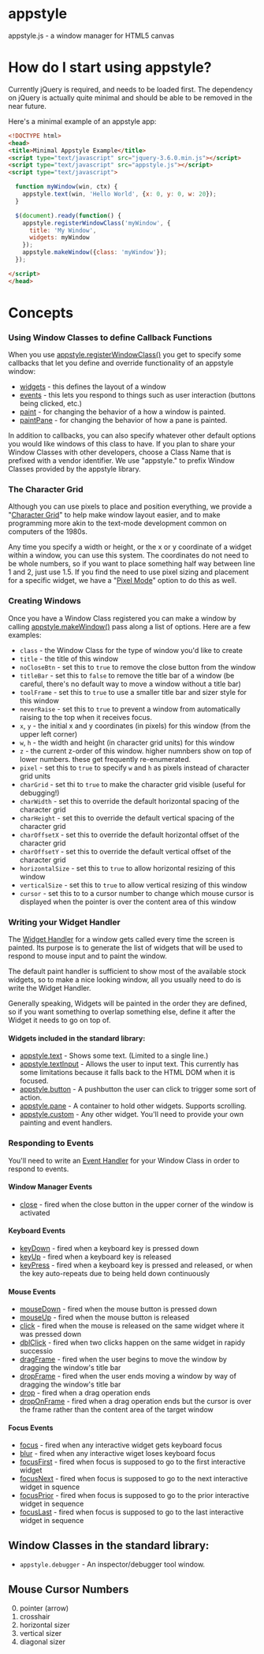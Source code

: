# appstyle
appstyle.js - a window manager for HTML5 canvas

# How do I start using appstyle?

Currently jQuery is required, and needs to be loaded first. The dependency on jQuery is actually quite minimal and should be able to be removed in the near future.

Here's a minimal example of an appstyle app:

```html
<!DOCTYPE html>
<head>
<title>Minimal Appstyle Example</title>
<script type="text/javascript" src="jquery-3.6.0.min.js"></script>
<script type="text/javascript" src="appstyle.js"></script>
<script type="text/javascript">

  function myWindow(win, ctx) {
    appstyle.text(win, 'Hello World', {x: 0, y: 0, w: 20});
  }

  $(document).ready(function() {
    appstyle.registerWindowClass('myWindow', {
      title: 'My Window',
      widgets: myWindow
    });
    appstyle.makeWindow({class: 'myWindow'});
  });

</script>
</head>
```

# Concepts

### Using Window Classes to define Callback Functions

When you use [appstyle.registerWindowClass()](docs/registerWindowClass.md) you get to specify some callbacks that let you define and override functionality of an appstyle window:

  * [widgets](docs/callbacks/widgets.md) - this defines the layout of a window
  * [events](docs/callbacks/event.md) - this lets you respond to things such as user interaction (buttons being clicked, etc.)
  * [paint](docs/callbacks/paint.md) - for changing the behavior of a how a window is painted.
  * [paintPane](docs/callbacks/paintPane.md) - for changing the behavior of how a pane is painted.

In addition to callbacks, you can also specify whatever other default options you would like windows of this class to have. If you plan to share your Window Classes with other developers, choose a Class Name that is prefixed with a vendor identifier.  We use "appstyle." to prefix Window Classes provided by the appstyle library.

### The Character Grid

Although you can use pixels to place and position everything, we provide a "[Character Grid](docs/CharacterGrid.md)" to help make window layout easier, and to make programming more akin to the text-mode development common on computers of the 1980s.

Any time you specify a width or height, or the x or y coordinate of a widget within a window, you can use this system. The coordinates do not need to be whole numbers, so if you want to place something half way between line 1 and 2, just use 1.5.  If you find the need to use pixel sizing and placement for a specific widget, we have a "[Pixel Mode](docs/PixelMode.md)" option to do this as well.

### Creating Windows

Once you have a Window Class registered you can make a window by calling [appstyle.makeWindow()](docs/makeWindow.md) pass along a list of options. Here are a few examples:

  * `class` - the Window Class for the type of window you'd like to create
  * `title` - the title of this window
  * `noCloseBtn` - set this to `true` to remove the close button from the window
  * `titleBar` - set this to `false` to remove the title bar of a window (be careful, there's no default way to move a window without a title bar)
  * `toolFrame` - set this to `true` to use a smaller title bar and sizer style for this window
  * `neverRaise` - set this to `true` to prevent a window from automatically raising to the top when it receives focus.
  * `x`, `y` - the initial x and y coordinates (in pixels) for this window (from the upper left corner)
  * `w`, `h` - the width and height (in character grid units) for this window
  * `z` - the current z-order of this window. higher numnbers show on top of lower numbers. these get frequently re-enumerated.
  * `pixel` - set this to `true` to specify `w` and `h` as pixels instead of character grid units
  * `charGrid` - set thi to `true` to make the character grid visible (useful for debugging!)
  * `charWidth` - set this to override the default horizontal spacing of the character grid
  * `charHeight` - set this to override the default vertical spacing of the character grid
  * `charOffsetX` - set this to override the default horizontal offset of the character grid
  * `charOffsetY` - set this to override the default vertical offset of the character grid
  * `horizontalSize` - set this to `true` to allow horizontal resizing of this window
  * `verticalSize` - set this to `true` to allow vertical resizing of this window
  * `cursor` - set this to to a cursor number to change which mouse cursor is displayed when the pointer is over the content area of this window

### Writing your Widget Handler

The [Widget Handler](docs/WidgetHandler.md) for a window gets called every time the screen is painted. Its purpose is to generate the list of widgets that will be used to respond to mouse input and to paint the window.

The default paint handler is sufficient to show most of the available stock widgets, so to make a nice looking window, all you usually need to do is write the Widget Handler.

Generally speaking, Widgets will be painted in the order they are defined, so if you want something to overlap something else, define it after the Widget it needs to go on top of.

#### Widgets included in the standard library:

  * [appstyle.text](docs/text.md) - Shows some text. (Limited to a single line.)
  * [appstyle.textInput](docs/textInput.md) - Allows the user to input text. This currently has some limitations because it falls back to the HTML DOM when it is focused.
  * [appstyle.button](docs/button.md) - A pushbutton the user can click to trigger some sort of action.
  * [appstyle.pane](docs/pane.md) - A container to hold other widgets. Supports scrolling.
  * [appstyle.custom](docs/custom.md) - Any other widget. You'll need to provide your own painting and event handlers.

### Responding to Events

You'll need to write an [Event Handler](docs/EventHandler.md) for your Window Class in order to respond to events.

#### Window Manager Events
  * [close](docs/events/close.md) - fired when the close button in the upper corner of the window is activated

#### Keyboard Events
  * [keyDown](docs/events/keyDown.md) - fired when a keyboard key is pressed down
  * [keyUp](docs/events/keyUp.md) - fired when a keyboard key is released
  * [keyPress](docs/events/keyPress.md) - fired when a keyboard key is pressed and released, or when the key auto-repeats due to being held down continuously

#### Mouse Events
  * [mouseDown](docs/events/mouseDown.md) - fired when the mouse button is pressed down
  * [mouseUp](docs/events/mouseUp.md) - fired when the mouse button is released
  * [click](docs/events/click.md) - fired when the mouse is released on the same widget where it was pressed down
  * [dblClick](docs/events/dblClick.md) - fired when two clicks happen on the same widget in rapidy successio
  * [dragFrame](docs/events/dragFrame.md) - fired when the user begins to move the window by dragging the window's title bar
  * [dropFrame](docs/events/dropFrame.md) - fired when the user ends moving a window by way of dragging the window's title bar
  * [drop](docs/events/drop.md) - fired when a drag operation ends
  * [dropOnFrame](docs/events/dropOnFrame.md) - fired when a drag operation ends but the cursor is over the frame rather than the content area of the target window

#### Focus Events
  * [focus](docs/events/focus.md) - fired when any interactive widget gets keyboard focus
  * [blur](docs/events/blur.md) - fired when any interactive wiget loses keyboard focus
  * [focusFirst](docs/events/focusFirst.md) - fired when focus is supposed to go to the first interactive widget
  * [focusNext](docs/events/focusNext.md) - fired when focus is supposed to go to the next interactive widget in squence
  * [focusPrior](docs/events/focusPrior.md) - fired when focus is supposed to go to the prior interactive widget in sequence
  * [focusLast](docs/events/focusLast.md) - fired when focus is supposed to go to the last interactive widget in sequence

## Window Classes in the standard library:

  * `appstyle.debugger` - An inspector/debugger tool window.

## Mouse Cursor Numbers

  0. pointer (arrow)
  1. crosshair
  2. horizontal sizer
  3. vertical sizer
  4. diagonal sizer
